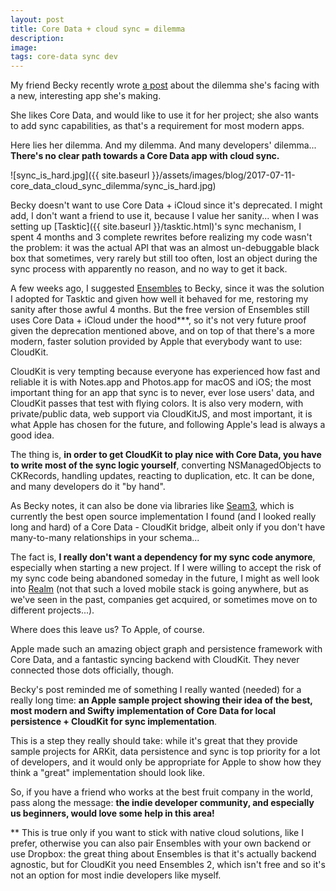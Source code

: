 ```yaml
---
layout: post
title: Core Data + cloud sync = dilemma
description:
image:
tags: core-data sync dev
---
```

My friend Becky recently wrote [a post](http://beckyhansmeyer.com/2017/07/08/data-persistence-dilemma/) about the dilemma she's facing with a new, interesting app she's making.

She likes Core Data, and would like to use it for her project; she also wants to add sync capabilities, as that's a requirement for most modern apps. 

Here lies her dilemma. And my dilemma. And many developers' dilemma... **There's no clear path towards a Core Data app with cloud sync.**

![sync_is_hard.jpg]({{ site.baseurl }}/assets/images/blog/2017-07-11-core_data_cloud_sync_dilemma/sync_is_hard.jpg)

Becky doesn't want to use Core Data + iCloud since it's deprecated. I might add, I don't want a friend to use it, because I value her sanity... when I was setting up [Tasktic]({{ site.baseurl }}/tasktic.html)'s sync mechanism, I spent 4 months and 3 complete rewrites before realizing my code wasn't the problem: it was the actual API that was an almost un-debuggable black box that sometimes, very rarely but still too often, lost an object during the sync process with apparently no reason, and no way to get it back.

A few weeks ago, I suggested [Ensembles](http://www.ensembles.io/) to Becky, since it was the solution I adopted for Tasktic and given how well it behaved for me, restoring my sanity after those awful 4 months. But the free version of Ensembles still uses Core Data + iCloud under the hood***, so it's not very future proof given the deprecation mentioned above, and on top of that there's a more modern, faster solution provided by Apple that everybody want to use: CloudKit.

CloudKit is very tempting because everyone has experienced how fast and reliable it is with Notes.app and Photos.app for macOS and iOS; the most important thing for an app that sync is to never, ever lose users' data, and CloudKit passes that test with flying colors.
It is also very modern, with private/public data, web support via CloudKitJS, and most important, it is what Apple has chosen for the future, and following Apple's lead is always a good idea.

The thing is, **in order to get CloudKit to play nice with Core Data, you have to write most of the sync logic yourself**, converting NSManagedObjects to CKRecords, handling updates, reacting to duplication, etc. It can be done, and many developers do it "by hand".

As Becky notes, it can also be done via libraries like [Seam3](https://github.com/bhansmeyer/Seam3), which is currently the best open source implementation I found (and I looked really long and hard) of a Core Data - CloudKit bridge, albeit only if you don't have many-to-many relationships in your schema...

The fact is, **I really don't want a dependency for my sync code anymore**, especially when starting a new project. If I were willing to accept the risk of my sync code being abandoned someday in the future, I might as well look into [Realm](https://realm.io/) (not that such a loved mobile stack is going anywhere, but as we've seen in the past, companies get acquired, or sometimes move on to different projects...).

Where does this leave us? To Apple, of course.

Apple made such an amazing object graph and persistence framework with Core Data, and a fantastic syncing backend with CloudKit. They never connected those dots officially, though.

Becky's post reminded me of something I really wanted (needed) for a really long time: **an Apple sample project showing their idea of the best, most modern and Swifty implementation of Core Data for local persistence + CloudKit for sync implementation**.

This is a step they really should take: while it's great that they provide sample projects for ARKit, data persistence and sync is top priority for a lot of developers, and it would only be appropriate for Apple to show how they think a "great" implementation should look like.

So, if you have a friend who works at the best fruit company in the world, pass along the message: **the indie developer community, and especially us beginners, would love some help in this area!**

** This is true only if you want to stick with native cloud solutions, like I prefer, otherwise you can also pair Ensembles with your own backend or use Dropbox: the great thing about Ensembles is that it's actually backend agnostic, but for CloudKit you need Ensembles 2, which isn't free and so it's not an option for most indie developers like myself.
